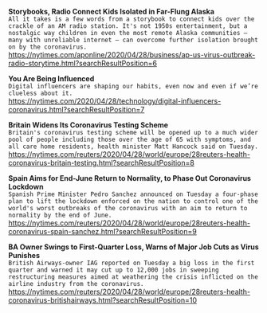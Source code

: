 **Storybooks, Radio Connect Kids Isolated in Far-Flung Alaska**\
`All it takes is a few words from a storybook to connect kids over the crackle of an AM radio station. It's not 1950s entertainment, but a nostalgic way children in even the most remote Alaska communities — many with unreliable internet — can overcome further isolation brought on by the coronavirus.`\
https://nytimes.com/aponline/2020/04/28/business/ap-us-virus-outbreak-radio-storytime.html?searchResultPosition=6

**You Are Being Influenced**\
`Digital influencers are shaping our habits, even now and even if we’re clueless about it.`\
https://nytimes.com/2020/04/28/technology/digital-influencers-coronavirus.html?searchResultPosition=7

**Britain Widens Its Coronavirus Testing Scheme**\
`Britain's coronavirus testing scheme will be opened up to a much wider pool of people including those over the age of 65 with symptoms, and all care home residents, health minister Matt Hancock said on Tuesday.`\
https://nytimes.com/reuters/2020/04/28/world/europe/28reuters-health-coronavirus-britain-testing.html?searchResultPosition=8

**Spain Aims for End-June Return to Normality, to Phase Out Coronavirus Lockdown**\
`Spanish Prime Minister Pedro Sanchez announced on Tuesday a four-phase plan to lift the lockdown enforced on the nation to control one of the world's worst outbreaks of the coronavirus with an aim to return to normality by the end of June.`\
https://nytimes.com/reuters/2020/04/28/world/europe/28reuters-health-coronavirus-spain-sanchez.html?searchResultPosition=9

**BA Owner Swings to First-Quarter Loss, Warns of Major Job Cuts as Virus Punishes**\
`British Airways-owner IAG reported on Tuesday a big loss in the first quarter and warned it may cut up to 12,000 jobs in sweeping restructuring measures aimed at weathering the crisis inflicted on the airline industry from the coronavirus.`\
https://nytimes.com/reuters/2020/04/28/world/europe/28reuters-health-coronavirus-britishairways.html?searchResultPosition=10

